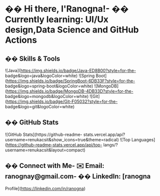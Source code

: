 # �� Hi there, I&#39;Ranogna!-  �� Currently learning: UI/Ux design,Data Science and GitHub Actions
## ��️ Skills &amp; Tools
![Java](https://img.shields.io/badge/Java-ED8B00?style=for-the-
badge&amp;logo=java&amp;logoColor=white)
![Spring Boot](https://img.shields.io/badge/SpringBoot-6DB33F?style=for-the-
badge&amp;logo=spring-boot&amp;logoColor=white)
![MongoDB](https://img.shields.io/badge/MongoDB-4DB33D?style=for-the-
badge&amp;logo=mongodb&amp;logoColor=white)
![Git](https://img.shields.io/badge/Git-F05032?style=for-the-
badge&amp;logo=git&amp;logoColor=white)
## �� GitHub Stats
![GitHub Stats](https://github-readme-
stats.vercel.app/api?username=renukacsit&amp;show_icons=true&amp;theme=radical)
![Top Languages](https://github-readme-stats.vercel.app/api/top-
langs/?username=renukacsit&amp;layout=compact)
## �� Connect with Me- ✉️ Email: ranognay@gmail.com- �� LinkedIn: [ranogna
Profile](https://linkedin.com/in/ranogna)
